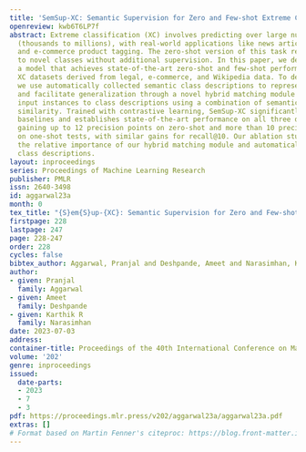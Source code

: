 ```yaml
---
title: 'SemSup-XC: Semantic Supervision for Zero and Few-shot Extreme Classification'
openreview: kwb6T6LP7f
abstract: Extreme classification (XC) involves predicting over large numbers of classes
  (thousands to millions), with real-world applications like news article classification
  and e-commerce product tagging. The zero-shot version of this task requires generalization
  to novel classes without additional supervision. In this paper, we develop SemSup-XC,
  a model that achieves state-of-the-art zero-shot and few-shot performance on three
  XC datasets derived from legal, e-commerce, and Wikipedia data. To develop SemSup-XC,
  we use automatically collected semantic class descriptions to represent classes
  and facilitate generalization through a novel hybrid matching module that matches
  input instances to class descriptions using a combination of semantic and lexical
  similarity. Trained with contrastive learning, SemSup-XC significantly outperforms
  baselines and establishes state-of-the-art performance on all three datasets considered,
  gaining up to 12 precision points on zero-shot and more than 10 precision points
  on one-shot tests, with similar gains for recall@10. Our ablation studies highlight
  the relative importance of our hybrid matching module and automatically collected
  class descriptions.
layout: inproceedings
series: Proceedings of Machine Learning Research
publisher: PMLR
issn: 2640-3498
id: aggarwal23a
month: 0
tex_title: "{S}em{S}up-{XC}: Semantic Supervision for Zero and Few-shot Extreme Classification"
firstpage: 228
lastpage: 247
page: 228-247
order: 228
cycles: false
bibtex_author: Aggarwal, Pranjal and Deshpande, Ameet and Narasimhan, Karthik R
author:
- given: Pranjal
  family: Aggarwal
- given: Ameet
  family: Deshpande
- given: Karthik R
  family: Narasimhan
date: 2023-07-03
address: 
container-title: Proceedings of the 40th International Conference on Machine Learning
volume: '202'
genre: inproceedings
issued:
  date-parts:
  - 2023
  - 7
  - 3
pdf: https://proceedings.mlr.press/v202/aggarwal23a/aggarwal23a.pdf
extras: []
# Format based on Martin Fenner's citeproc: https://blog.front-matter.io/posts/citeproc-yaml-for-bibliographies/
---
```

